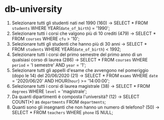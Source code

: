# db-university
1. Selezionare tutti gli studenti nati nel 1990 (160) -> SELECT * FROM `students` WHERE YEAR(`date_of_birth`) = '1990';
2. Selezionare tutti i corsi che valgono più di 10 crediti (479) -> SELECT * FROM `courses` WHERE `cfu` > '10';
3. Selezionare tutti gli studenti che hanno più di 30 anni -> SELECT * FROM `students` WHERE YEAR(`date_of_birth`) < 1992;
4. Selezionare tutti i corsi del primo semestre del primo anno di un qualsiasi corso di
laurea (286) -> SELECT * FROM `courses` WHERE `period` = 'I semestre' AND `year` = '1';
5. Selezionare tutti gli appelli d'esame che avvengono nel pomeriggio (dopo le 14) del
20/06/2020 (21) -> SELECT * FROM `exams` WHERE `date` = '2020/06/20' AND HOUR(`hour`) >= '14:00:00';
6. Selezionare tutti i corsi di laurea magistrale (38) -> SELECT * FROM `degrees` WHERE `level` = 'magistrale';
7. Da quanti dipartimenti è composta l'università? (12) -> SELECT COUNT(*) as `departments` FROM `departments`;
8. Quanti sono gli insegnanti che non hanno un numero di telefono? (50) -> SELECT * FROM `teachers` WHERE `phone` IS NULL;
